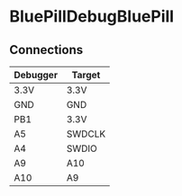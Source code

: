 # BluePillDebugBluePill

## Connections
|Debugger        |Target                          |
|----------------|-------------------------------|
|3.3V|3.3V          |
|GND          |GND         |
|PB1          |3.3V|
|A5          |SWDCLK|
|A4          |SWDIO|
|A9          |A10|
|A10          |A9|